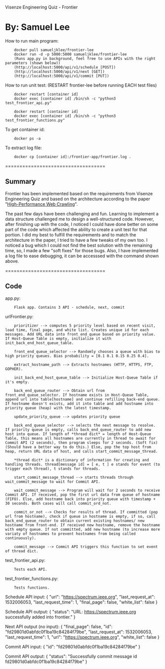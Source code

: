 Visenze Engineering Quiz - Frontier

By: Samuel Lee
===================================

How to run main program: 

        docker pull samueljklee/frontier-lee
        docker run -d -p 5000:5000 samueljklee/frontier-lee 
        (Runs app.py in background, feel free to use APIs with the right parameters (shown below))
        (http://localhost:5000/api/v1/schedule [POST])
        (http://localhost:5000/api/v1/next [GET])
        (http://localhost:5000/api/v1/commit [PUT])

How to run unit test: (RESTART frontier-lee before running EACH test files)

        docker restart [container id]
        docker exec [container id] /bin/sh -c "python3 test_frontier_api.py"

        docker restart [container id]
        docker exec [container id] /bin/sh -c "python3 test_frontier_functions.py"

To get container id:

        docker ps -a

To extract log file:

        docker cp [container id]:/frontier-app/frontier.log .

===================================

Summary
-----------------------------------
Frontier has been implemented based on the requirements from Visenze Engineering Quiz and based on the architecture according to the paper "[High-Performance Web Crawling](http://www.cs.cornell.edu/courses/cs685/2002fa/mercator.pdf)". 

The past few days have been challenging and fun. Learning to implement a data structure challenged me to design a well-structured code. However, after finishing up with the code, I noticed I could have done better on some part of the code which affected the ability to create a unit test for that portion. I did my best to fulfill the requirements and to match the architecture in the paper, I tried to have a few tweaks of my own too. I noticed a bug which I could not find the best solution with the remaining time, so, I made a few "soft fixes" for those bugs. Also, I have implemented a log file to ease debugging, it can be accesssed with the command shown above. 

===================================

Code
-----------------------------------
app.py:

        Flask app. Contains 3 API - schedule, next, commit

urlFrontier.py:

        prioritizer --> computes 5 priority level based on recent visit, load time, final page, and white list. Creates unique id for each messages. Add URL data into front_end_queue based on priority value. If Host-Queue Table is empty, initialize it with init_back_end_host_queue_table. 

        front_end_queue_selector --> Randomly chooses a queue with bias to high priority queues. Bias probability = [0.1 0.1 0.15 0.25 0.4].

        extract_hostname_path --> Extracts hostnames (HTTP, HTTPS, FTP, GOPHER).

        init_back_end_host_queue_table --> Initialize Host-Queue Table if it's empty.

        back_end_queue_router --> Obtain url from front_end_queue_selector. If hostname exists in Host-Queue Table, append url into table[hostname] and continue refilling back-end queue. If hostname doesn't exists, add it into table and add hostname into priority queue (heap) with the latest timestamp.

        update_priority_queue --> updates priority queue

        back_end_queue_selector --> selects the next message to resolve. If priority queue is empty, calls back_end_queue_router to add new host into queue. If length of *thread dict* = length of Host-Queue Table, this means all hostnames are currently in thread to await for Commit API (2 seconds), then program sleeps for 2 seconds. (Soft fix)(Should have a better way to do this.) Else, pop the top host from heap, return URL data of host, and calls start_commit_message_thread. 

        *thread dict* is a dictionary of information for creating and handling threads. thread[message id] = [ e, t ] e stands for event (to trigger each thread), t stands for threads.

        start_commit_message_thread --> starts threads through wait_commit_message to wait for Commit API. 

        wait_commit_message --> Program will wait for 2 seconds to receive Commit API. If received, pop the first url data from queue of hostname (FIFO). Else, add hostname back into priority queue with timestamp + 30 seconds. Both cases will call commit_ord_not.

        commit_or_not --> Checks for results of thread. If committed (pop url from hostname), check if queue in hostname is empty, if so, call back_end_queue_router to obtain current existing hostnames/ new hostname from front-end. If received new hostname, remove the hostname with empty queue. If not committed, add new hostname (to increase more variaty of hostnames to prevent hostnames from being called continuously).

        commit_message --> Commit API triggers this function to set event of thread dict.

test_frontier_api.py:

        Tests each API.

test_frontier_functions.py:

        Tests functions.

Schedule API input:
        {
        "url": "https://spectrum.ieee.org", 
        "last_request_at": 1532006053,
        "last_request_time": 1, 
        "final_page": false, 
        "white_list": false
        }

Schedule API output:
        {
        "status": "URL: https://spectrum.ieee.org successfully added into frontier."
        }

Next API output (no input):
        {
        "final_page": false,
        "id": "fd29801d0abfdc0f1ba19c84284f79be",
        "last_request_at": 1532006053,
        "last_request_time": 1,
        "url": "https://spectrum.ieee.org",
        "white_list": false
        }

Commit API input:
        {
        "id": "fd29801d0abfdc0f1ba19c84284f79be"
        }

Commit API output:
        {
        "status": "Successfully commit message id fd29801d0abfdc0f1ba19c84284f79be"
        }